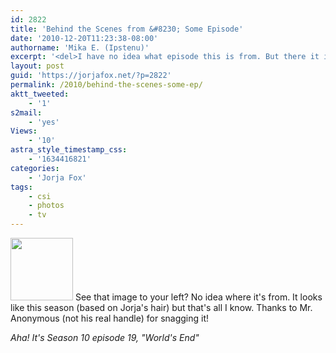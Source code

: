 ```yaml
---
id: 2822
title: 'Behind the Scenes from &#8230; Some Episode'
date: '2010-12-20T11:23:38-08:00'
authorname: 'Mika E. (Ipstenu)'
excerpt: '<del>I have no idea what episode this is from. But there it is.</del> Props to MargaMania! It''s from 10x19 "World''s End"!'
layout: post
guid: 'https://jorjafox.net/?p=2822'
permalink: /2010/behind-the-scenes-some-ep/
aktt_tweeted:
    - '1'
s2mail:
    - 'yes'
Views:
    - '10'
astra_style_timestamp_css:
    - '1634416821'
categories:
    - 'Jorja Fox'
tags:
    - csi
    - photos
    - tv
---
```


<a href="https://jorjafox.net/gallery/tv/csi/pub/s10/1019-worldsend.jpg"><img src="//static.jorjafox.net/wordpress/2010/12/behind-scenes-100x100.jpg" alt="" title="behind-scenes" width="100" height="100" class="alignleft size-thumbnail wp-image-2823" /></a> See that image to your left?  No idea where it's from.  It looks like this season (based on Jorja's hair) but that's all I know.  Thanks to Mr. Anonymous (not his real handle) for snagging it!

_Aha! It's Season 10 episode 19, "World's End"_
